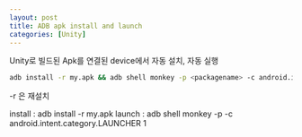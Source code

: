```yaml
---
layout: post
title: ADB apk install and launch
categories: [Unity]
---
```


Unity로 빌드된 Apk를 연결된 device에서 자동 설치, 자동 실행

```sh
adb install -r my.apk && adb shell monkey -p <packagename> -c android.intent.category.LAUNCHER 1
```

-r 은 재설치

install : adb install -r my.apk
launch : adb shell monkey -p <packagename> -c android.intent.category.LAUNCHER 1

